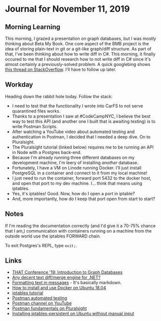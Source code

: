 # Journal for November 11, 2019

## Morning Learning

This morning, I grazed a presentation on graph databases, but I was mostly thinking about Beta My Book. One core aspect of the BMB project is the idea of storing plain-text in git or a git-like graph/diff structure. As part of that, I've been thinking about how to write diff in C#. This morning, it finally occured to me that I should research how to not write diff in C# since it's almost certainly a previously-solved problem. A quick googlebing shows [this thread on StackOverflow](https://stackoverflow.com/questions/138331/any-decent-text-diff-merge-engine-for-net). I'll have to follow up later.

## Workday

Heading down the rabbit hole today. Follow the stack:
* I need to test that the functionality I wrote into CarFS to not serve quarantined files works.
* Thanks to a presentation I saw at #CodeCampNYC, I believe the best way to test this API (and another one I built that is awaiting testing) is to write Postman Scripts.
* After watching a YouTube video about automated testing and authentication in Postman, I decided that I needed a deep dive. On to Pluralsight.
* The Pluralsight tutorial (linked below) requires me to be running an API in Node with a Postgres back-end.
* Because I'm already running three different databases on my development machine, I'm leery of installing _another_ database.
* Fortunately, I have a VM on Linode running Docker. I'll just install PostgreSQL in a container and connect to it from my local machine!
* I just need to run the container, forward port 5432 to the docker host, and open that port to my dev machine. I... think that means using iptables.
* Yes, it's iptables! Good. Now, how do I open a port in iptable?
* And, more importantly, how do I keep that port open from start to start?

## Notes

If I'm reading the documentation correctly (and I'd give it a 70-75% chance that I am,) communication with containers running on a machine from the outside world use the iptables FORWARD chain.

To exit Postgres's REPL, type ```exit;```.

## Links
* [THAT Conference '19: Introduction to Graph Databases](https://app.pluralsight.com/library/courses/that-conference-2019-session-60/table-of-contents)
* [Any decent text diff/merge engine for .NET?](https://stackoverflow.com/questions/138331/any-decent-text-diff-merge-engine-for-net)
* [Formatting text in messages](https://api.slack.com/messaging/composing/formatting) - It's basically markdown.
* [How to install and use Docker on Ubuntu 18.04](https://www.digitalocean.com/community/tutorials/how-to-install-and-use-docker-on-ubuntu-18-04)
* [iptables tutorial](https://www.frozentux.net/iptables-tutorial/chunkyhtml/index.html)
* [Postman automated testing](https://www.getpostman.com/automated-testing)
* [Postman channel on YouTube](https://www.youtube.com/channel/UCocudCGVb3MmhWQ1aoIgUQw/videos)
* [Postman fundamentals on Pluralsight](https://app.pluralsight.com/library/courses/postman-fundamentals/table-of-contents)
* [Installing iptables-persistent on Ubuntu without manual input](https://gist.github.com/alonisser/a2c19f5362c2091ac1e7)
